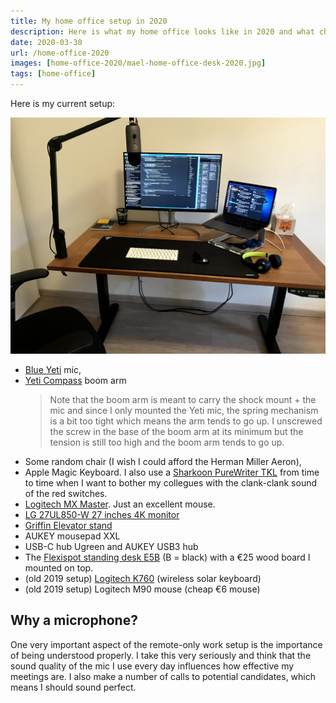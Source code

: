```yaml
---
title: My home office setup in 2020
description: Here is what my home office looks like in 2020 and what changed between 2019 and 2020!
date: 2020-03-30
url: /home-office-2020
images: [home-office-2020/mael-home-office-desk-2020.jpg]
tags: [home-office]
---
```


Here is my current setup:

![My home office in 2020](mael-home-office-desk-2020.jpg)

- [Blue Yeti](https://www.bluedesigns.com/products/yeti) mic,
- [Yeti Compass](https://www.bluedesigns.com/products/compass) boom arm
  > Note that the boom arm is meant to carry the shock mount + the mic and
  > since I only mounted the Yeti mic, the spring mechanism is a bit too
  > tight which means the arm tends to go up. I unscrewed the screw in the
  > base of the boom arm at its minimum but the tension is still too high
  > and the boom arm tends to go up.
- Some random chair (I wish I could afford the Herman Miller Aeron),
- Apple Magic Keyboard. I also use a [Sharkoon PureWriter
  TKL](https://fr.sharkoon.com/product/PureWriter%20TKL) from time to time
  when I want to bother my collegues with the clank-clank sound of the red
  switches.
- [Logitech MX
  Master](https://www.amazon.co.uk/Logitech-Master-Wireless-Bluetooth-Windows/dp/B00ULNAOMA).
  Just an excellent mouse.
- [LG 27UL850-W 27 inches 4K monitor](https://www.amazon.com/LG-27UL850-W-Display-DisplayHDR-Connectivity/dp/B07MKT1W65/ref=cm_cr_arp_d_product_top?ie=UTF8)
- [Griffin Elevator stand](https://griffintechnology.com/products/stands-and-mounts/elevator)
- AUKEY mousepad XXL
- USB-C hub Ugreen and AUKEY USB3 hub
- The [Flexispot standing desk
  E5B](https://www.amazon.co.uk/FlexiSpot-Adjustable-Electric-Standing-Automatic/dp/B071G2NSRP/ref=sr_1_fkmr0_1?keywords=flexispot%2BE5B&qid=1563776981&s=electronics&sr=8-1-fkmr0&th=1)
  (B = black) with a €25 wood board I mounted on top.
- (old 2019 setup) [Logitech K760](https://www.amazon.com/Logitech-Wireless-Solar-Kebyoard-iPhone/dp/B007VL8Y2C) (wireless solar keyboard)
- (old 2019 setup) Logitech M90 mouse (cheap €6 mouse)

## Why a microphone?

One very important aspect of the remote-only work setup is the importance
of being understood properly. I take this very seriously and think that the
sound quality of the mic I use every day influences how effective my
meetings are. I also make a number of calls to potential candidates, which
means I should sound perfect.

<!--
## Cool software stuff

- USB overdrive (the default macOS mouse acceleration drives me crazy; also
  allows me to invert up/down scolling for the mouse only; I keep "natural
  scrolling" turned on in the system settings)
- HyperSwitch for switching between windows with <kbd>alt+tab</kbd> (<kbd>cmd+tab</kbd> only allows to switch between apps)
- iTerm 2 + zsh + antigen + async prompt theme (agkozak-zsh-prompt) + tons
  of stuff around command line
-->
